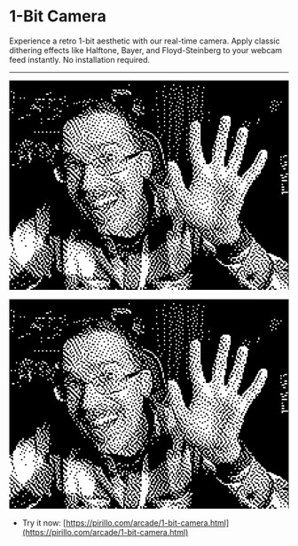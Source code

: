
# 1-Bit Camera

Experience a retro 1-bit aesthetic with our real-time camera. Apply classic dithering effects like Halftone, Bayer, and Floyd-Steinberg to your webcam feed instantly. No installation required.

---

![Screenshot](https://github.com/ChrisPirillo/1-bit-camera/blob/main/assets/screenshot.png?raw=true)

![Screenshot](https://raw.githubusercontent.com/ChrisPirillo/1-bit-camera/main/assets/screenshot.png)

* Try it now: [https://pirillo.com/arcade/1-bit-camera.html](https://pirillo.com/arcade/1-bit-camera.html)
